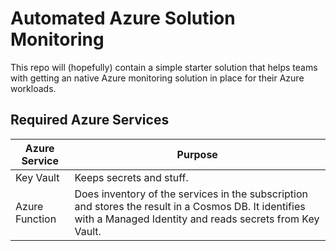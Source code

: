 # Automated Azure Solution Monitoring
This repo will (hopefully) contain a simple starter solution that helps teams with getting an native Azure monitoring solution in place for their Azure workloads.

## Required Azure Services
Azure Service  | Purpose
---------------|---------------------------------------------------
Key Vault      | Keeps secrets and stuff.
Azure Function | Does inventory of the services in the subscription and stores the result in a Cosmos DB. It identifies with a Managed Identity and reads secrets from Key Vault.